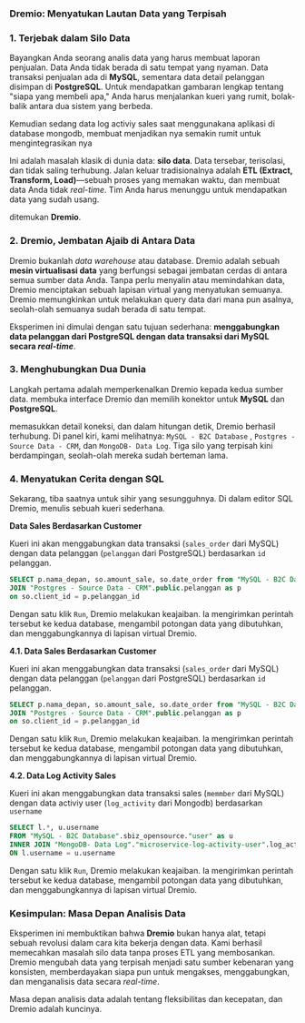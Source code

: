 
### **Dremio: Menyatukan Lautan Data yang Terpisah**


### **1. Terjebak dalam Silo Data**

Bayangkan Anda seorang analis data yang harus membuat laporan penjualan. Data Anda tidak berada di satu tempat yang nyaman. Data transaksi penjualan ada di **MySQL**, sementara data detail pelanggan disimpan di **PostgreSQL**. Untuk mendapatkan gambaran lengkap tentang "siapa yang membeli apa," Anda harus menjalankan kueri yang rumit, bolak-balik antara dua sistem yang berbeda.

Kemudian sedang data log activiy sales saat menggunakana aplikasi di database mongodb, membuat menjadikan nya semakin rumit untuk mengintegrasikan nya 

Ini adalah masalah klasik di dunia data: **silo data**. Data tersebar, terisolasi, dan tidak saling terhubung. Jalan keluar tradisionalnya adalah **ETL (Extract, Transform, Load)**—sebuah proses yang memakan waktu, dan membuat data Anda tidak *real-time*. Tim Anda harus menunggu untuk mendapatkan data yang sudah usang.

ditemukan  **Dremio**.

### **2. Dremio, Jembatan Ajaib di Antara Data**

Dremio bukanlah *data warehouse* atau database. Dremio adalah sebuah **mesin virtualisasi data** yang berfungsi sebagai jembatan cerdas di antara semua sumber data Anda. Tanpa perlu menyalin atau memindahkan data, Dremio menciptakan sebuah lapisan virtual yang menyatukan semuanya. Dremio memungkinkan untuk melakukan query data dari mana pun asalnya, seolah-olah semuanya sudah berada di satu tempat.

Eksperimen ini dimulai dengan satu tujuan sederhana: **menggabungkan data pelanggan dari PostgreSQL dengan data transaksi dari MySQL secara *real-time***.

### **3. Menghubungkan Dua Dunia**

Langkah pertama adalah memperkenalkan Dremio kepada kedua sumber data. membuka interface Dremio dan memilih konektor untuk **MySQL** dan **PostgreSQL**.

memasukkan detail koneksi, dan dalam hitungan detik, Dremio berhasil terhubung. Di panel kiri, kami melihatnya: `MySQL - B2C Database` ,  `Postgres - Source Data - CRM`,  dan `MongoDB- Data Log`. Tiga silo yang terpisah kini berdampingan, seolah-olah mereka sudah berteman lama.


### **4. Menyatukan Cerita dengan SQL**

Sekarang, tiba saatnya untuk sihir yang sesungguhnya. Di dalam editor SQL Dremio,  menulis sebuah kueri sederhana. 

**Data Sales Berdasarkan Customer**

Kueri ini akan menggabungkan data transaksi (`sales_order` dari MySQL) dengan data pelanggan (`pelanggan` dari PostgreSQL) berdasarkan `id` pelanggan.

```sql
SELECT p.nama_depan, so.amount_sale, so.date_order from "MySQL - B2C Database".sbiz_opensource.sales_order as so 
JOIN "Postgres - Source Data - CRM".public.pelanggan as p
on so.client_id = p.pelanggan_id
```

Dengan satu klik `Run`, Dremio melakukan keajaiban. Ia mengirimkan perintah tersebut ke kedua database, mengambil potongan data yang dibutuhkan, dan menggabungkannya di lapisan virtual Dremio.


**4.1. Data Sales Berdasarkan Customer**

Kueri ini akan menggabungkan data transaksi (`sales_order` dari MySQL) dengan data pelanggan (`pelanggan` dari PostgreSQL) berdasarkan `id` pelanggan.

```sql
SELECT p.nama_depan, so.amount_sale, so.date_order from "MySQL - B2C Database".sbiz_opensource.sales_order as so 
JOIN "Postgres - Source Data - CRM".public.pelanggan as p
on so.client_id = p.pelanggan_id
```

Dengan satu klik `Run`, Dremio melakukan keajaiban. Ia mengirimkan perintah tersebut ke kedua database, mengambil potongan data yang dibutuhkan, dan menggabungkannya di lapisan virtual Dremio.



**4.2. Data Log Activity Sales**

Kueri ini akan menggabungkan data transaksi sales (`memmber` dari MySQL) dengan data activiy user (`log_activity` dari Mongodb) berdasarkan `username`

```sql
SELECT l.*, u.username
FROM "MySQL - B2C Database".sbiz_opensource."user" as u
INNER JOIN "MongoDB- Data Log"."microservice-log-activity-user".log_activity_user_test as l
ON l.username = u.username
```

Dengan satu klik `Run`, Dremio melakukan keajaiban. Ia mengirimkan perintah tersebut ke kedua database, mengambil potongan data yang dibutuhkan, dan menggabungkannya di lapisan virtual Dremio.



### **Kesimpulan: Masa Depan Analisis Data**

Eksperimen ini membuktikan bahwa **Dremio** bukan hanya alat, tetapi sebuah revolusi dalam cara kita bekerja dengan data. Kami berhasil memecahkan masalah silo data tanpa proses ETL yang membosankan. Dremio mengubah data yang terpisah menjadi satu sumber kebenaran yang konsisten, memberdayakan siapa pun untuk mengakses, menggabungkan, dan menganalisis data secara *real-time*.

Masa depan analisis data adalah tentang fleksibilitas dan kecepatan, dan Dremio adalah kuncinya.